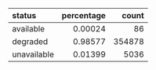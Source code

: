 | status      |   percentage |   count |
|:------------|-------------:|--------:|
| available   |      0.00024 |      86 |
| degraded    |      0.98577 |  354878 |
| unavailable |      0.01399 |    5036 |